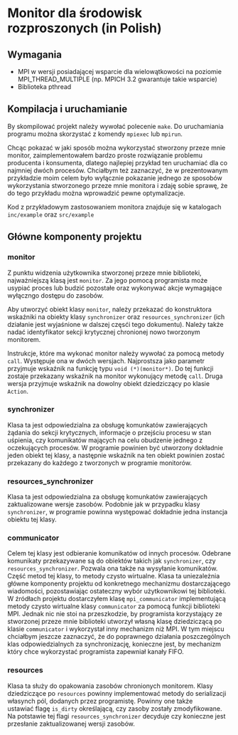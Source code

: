 # Monitor dla środowisk rozproszonych (in Polish) #

## Wymagania ##

* MPI w wersji posiadającej wsparcie dla wielowątkowości na poziomie MPI_THREAD_MULTIPLE (np. MPICH 3.2 gwarantuje takie wsparcie)
* Biblioteka pthread

## Kompilacja i uruchamianie ##

By skompilować projekt należy wywołać polecenie `make`. Do uruchamiania programu można skorzystać z komendy `mpiexec` lub `mpirun`. 

Chcąc pokazać w jaki sposób można wykorzystać stworzony przeze mnie monitor, zaimplementowałem bardzo proste rozwiązanie problemu producenta i konsumenta, dlatego najlepiej przykład ten uruchamiać dla co najmniej dwóch procesów.
Chciałbym też zaznaczyć, że w prezentowanym przykładzie moim celem było wyłącznie pokazanie jednego ze sposobów wykorzystania stworzonego przeze mnie monitora i zdaję sobie sprawę, że do tego przykładu można wprowadzić pewne optymalizacje.

Kod z przykładowym zastosowaniem monitora znajduje się w katalogach `inc/example` oraz `src/example` 

## Główne komponenty projektu ##

### monitor ###
Z punktu widzenia użytkownika stworzonej przeze mnie biblioteki, najważniejszą klasą jest `monitor`. Za jego pomocą programista może usypiać proces lub budzić pozostałe oraz wykonywać akcje wymagające wyłączngo dostępu do zasobów. 

Aby utworzyć obiekt klasy `monitor`, należy przekazać do konstruktora wskaźniki na obiekty klasy `synchronizer` oraz `resources_synchronizer` (ich działanie jest wyjaśnione w dalszej częsći tego dokumentu). Należy także nadać identyfikator sekcji krytycznej chronionej nowo tworzonym monitorem. 

Instrukcje, które ma wykonać monitor należy wywołać za pomocą metody `call`. Występuje ona w dwóch wersjach.
Najprostsza jako parametr przyjmuje wskaźnik na funkcję typu `void (*)(monitor*)`. Do tej funkcji zostaje przekazany wskaźnik na monitor wykonujący metodę `call`. 
Druga wersja przyjmuje wskaźnik na dowolny obiekt dziedziczący po klasie `Action`.

### synchronizer ###
Klasa ta jest odpowiedzialna za obsługę komunkatów zawierających żądania do sekcji krytycznych, informacje o przejściu procesu w stan uśpienia, czy komunikatów mających na celu obudzenie jednego z oczekujących procesów.
W programie powinien być utworzony dokładnie jeden obiekt tej klasy, a następnie wskaźnik na ten obiekt powinien zostać przekazany do każdego z tworzonych w programie monitorów.


### resources_synchronizer ###
Klasa ta jest odpowiedzialna za obsługę komunkatów zawierających zaktualizowane wersje zasobów. Podobnie jak w przypadku klasy `synchronizer`, w programie powinna występować dokładnie jedna instancja obiektu tej klasy.

### communicator ###
Celem tej klasy jest odbieranie komunikatów od innych procesów. Odebrane komunikaty przekazywane są do obiektów takich jak `synchronizer`, czy `resources_synchronizer`. Pozwala ona także na wysyłanie komunikatów. Część metod tej klasy, to metody czysto wirtualne. Klasa ta uniezależnia główne komponenty projektu od konkretnego mechanizmu dostarczającego wiadomości, pozostawiając ostateczny wybór użytkownikowi tej biblioteki. W źródłach projektu dostarczyłem klasę `mpi_communicator` implementującą metody czysto wirtualne klasy `communicator` za pomocą funkcji biblioteki MPI. Jednak nic nie stoi na przeszkodzie, by programista korzystający ze stworzonej przeze mnie biblioteki utworzył własną klasę dziedziczącą po klasie `communicator` i wykorzystał inny mechanizm niż MPI. 
W tym miejscu chciałbym jeszcze zaznaczyć, że do poprawnego działania poszczególnych klas odpowiedzialnych za synchronizację, konieczne jest, by mechanizm który chce wykorzystać programista zapewniał kanały FIFO.

### resources ###
Klasa ta służy do opakowania zasobów chronionych monitorem. Klasy dziedziczące po `resources` powinny implementować metody do serializacji własynch pól, dodanych przez programistę. Powinny one także ustawiać flagę `is_dirty` określającą, czy zasoby zostały zmodyfikowane. Na potstawie tej flagi `resources_synchronizer` decyduje czy konieczne jest przesłanie zaktualizowanej wersji zasobów.
